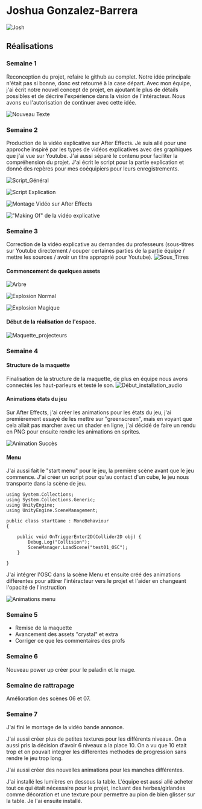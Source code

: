 # Joshua Gonzalez-Barrera

<!--<img src="./josh_00000.jpg" alt="josh" width="720"/>-->
![Josh](./josh_00000.jpg)

 ## Réalisations

 <!-- Une image par semaine de la réalisation dont tu es le plus fier avec une légende -->
### Semaine 1
Reconception du projet, refaire le github au complet. Notre idée principale n'était pas si bonne, donc est retourné à la case départ. Avec mon équipe, j'ai écrit notre nouvel concept de projet, en ajoutant le plus de détails possibles et de décrire l'expérience dans la vision de l'intéracteur. Nous avons eu l'autorisation de continuer avec cette idée.

![Nouveau Texte](../../Assets/images/images_doc_joshua/nouveauText.jpg)

### Semaine 2
Production de la vidéo explicative sur After Effects. Je suis allé pour une approche inspiré par les types de vidéos explicatives avec des graphiques que j'ai vue sur Youtube. J'ai aussi séparé le contenu pour faciliter la compréhension du projet. J'ai écrit le script pour la partie explication et donné des repères pour mes coéquipiers pour leurs enregistrements.

![Script_Général](../../Assets/images/images_doc_joshua/scriptGeneral.jpg)


![Script Explication](../../Assets/images/images_doc_joshua/scriptExplication.jpg)


![Montage Vidéo sur After Effects](../../Assets/images/images_doc_joshua/montage_etheria.jpg)


!["Making Of" de la vidéo explicative](../../Assets/images/images_doc_joshua/montage_video.jpg)


### Semaine 3 
Correction de la vidéo explicative au demandes du professeurs (sous-titres sur Youtube directement / couper certaines parties de la partie équipe / mettre les sources / avoir un titre approprié pour Youtube).
![Sous_Titres](../../Assets/images/images_doc_joshua/soustitres.jpg)

#### Commencement de quelques assets

![Arbre](../../Assets/images/images_doc_joshua/tree.png) 

![Explosion Normal](../../Assets/images/images_doc_joshua/explosion.gif)

![Explosion Magique](../../Assets/images/images_doc_joshua/explosion_magic.gif)


#### Début de la réalisation de l'espace.

![Maquette_projecteurs](../../Assets/images/images_doc_joshua/InstallationMaquette.jpg)

### Semaine 4
#### Structure de la maquette
Finalisation de la structure de la maquette, de plus en équipe nous avons connectés les haut-parleurs et testé le son. 
![Début_installation_audio](../../Assets/images/images_doc_joshua/audioInstallation.jpg)

#### Animations états du jeu
Sur After Effects, j'ai créer les animations pour les états du jeu, j'ai premièrement essayé de les mettre sur "greenscreen", mais en voyant que cela allait pas marcher avec un shader en ligne, j'ai décidé de faire un rendu en PNG pour ensuite rendre les animations en sprites. 

![Animation Succès](../../Assets/images/images_doc_joshua/animationSucces.gif)

#### Menu
J'ai aussi fait le "start menu" pour le jeu, la première scène avant que le jeu commence. J'ai créer un script pour qu'au contact d'un cube, le jeu nous transporte dans la scène de jeu.
```
using System.Collections;
using System.Collections.Generic;
using UnityEngine;
using UnityEngine.SceneManagement;

public class startGame : MonoBehaviour
{
    
    public void OnTriggerEnter2D(Collider2D obj) {
        Debug.Log("Collision");
        SceneManager.LoadScene("test01_OSC");
    }

}
```
J'ai intégrer l'OSC dans la scène Menu et ensuite créé des animations différentes pour attirer l'intéracteur vers le projet et l'aider en changeant l'opacité de l'instruction

![Animations menu](../../Assets/images/images_doc_joshua/etheriaMenu.jpg)

### Semaine 5

- Remise de la maquette
- Avancement des assets "crystal" et extra
- Corriger ce que les commentaires des profs

### Semaine 6

Nouveau power up créer pour le paladin et le mage.


### Semaine de rattrapage

Amélioration des scènes 06 et 07.

### Semaine 7

J'ai fini le montage de la vidéo bande annonce.


J'ai aussi créer plus de petites textures pour les différents niveaux. On a aussi pris la décision d'avoir 6 niveaux a la place 10. On a vu que 10 etait trop et on pouvait integrer les differentes methodes de progression sans rendre le jeu trop long.


J'ai aussi créer des nouvelles animations pour les manches différentes.

J'ai installé les lumières en dessous la table. L'équipe est aussi allé acheter tout ce qui était nécessaire pour le projet, incluant des herbes/girlandes comme décoration et une texture pour permettre au pion de bien glisser sur la table. Je l'ai ensuite installé.

